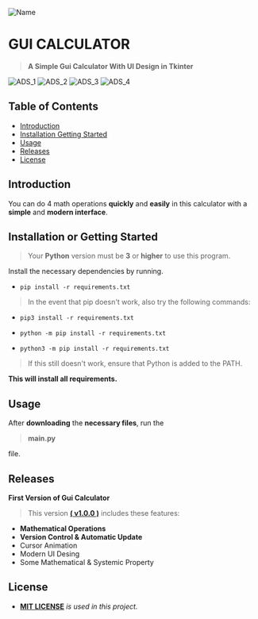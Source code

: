 ![Name](https://user-images.githubusercontent.com/102368077/161375659-afe61e42-ca8f-4472-98cf-b518ffa9ee60.png)

# GUI CALCULATOR

> **A Simple Gui Calculator With UI Design in Tkinter**

![ADS_1](https://user-images.githubusercontent.com/102368077/161375672-a78cbe71-8d1a-4d2d-a803-9405af2f91e7.jpg)
![ADS_2](https://user-images.githubusercontent.com/102368077/161375680-9a7fd620-ed8f-4616-ba71-fb199addf489.jpg)
![ADS_3](https://user-images.githubusercontent.com/102368077/161375687-9106e2aa-084c-474a-affd-85f8dd1220bb.jpg)
![ADS_4](https://user-images.githubusercontent.com/102368077/161375691-7adc6d70-bbd9-4a40-9bf9-09d03ab6b56a.jpg)

## Table of Contents

- [Introduction](#Introduction)
- [Installation Getting Started](#Installation-or-Getting-Started)
- [Usage](#Usage)
- [Releases](#Releases)
- [License](#License)

## Introduction
You can do 4 math operations **quickly** and **easily** in this calculator with a **simple** and **modern interface**.
## Installation or Getting Started
> Your **Python** version must be **3** or **higher** to use this program.

Install the necessary dependencies by running.
* `pip install -r requirements.txt`

> In the event that pip doesn't work, also try the following commands:
        
* `pip3 install -r requirements.txt`
         
* `python -m pip install -r requirements.txt`
         
* `python3 -m pip install -r requirements.txt`
         
> If this still doesn't work, ensure that Python is added to the PATH.
   
   
**This will install all requirements.**

## Usage

After **downloading** the **necessary files**, run the 

> **main.py**

file.

## Releases
**First Version of Gui Calculator**

> This version [**( v1.0.0 )**](https://github.com/destrochloridium/Gui-Calculator/releases/tag/v1.0.0) includes these features:

- **Mathematical Operations**
- **Version Control & Automatic Update**
- Cursor Animation
- Modern UI Desing
- Some Mathematical & Systemic Property

## License
- **[MIT LICENSE](http://opensource.org/licenses/mit-license.php)** *is used in this project.*
